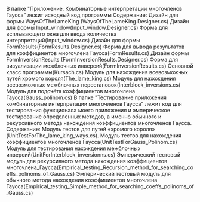 В папке "Приложение. Комбинаторные интерпретации многочленов Гаусса" лежит исходный код программы
Содержание:
    Дизайн для формы WaysOfTheLameKing (WaysOfTheLameKing.Designer.cs)
    Дизайн для формы Input_window(Input_window.Designer.cs)
    Форма для всплывающего окна для ввода количества интерпретаций(Input_window.cs)
    Дизайн для формы FormResults(FormResults.Designer.cs)
    Форма для вывода результатов для коэффициентов многочлена Гаусса(FormResults.cs)
    Дизайн формы FormInversionResults (FormInversionResults.Designer.cs)
    Форма для визуализации межблочных инверсий(FormInversionResults.cs)
    Основной класс программы(Kursach.cs)
    Модуль для нахождения всевозможных путей хромого короля(The_lame_king.cs)
    Модуль для нахождения всевозможных межблочных перестановок(Interblock_inversions.cs)
    Модуль для подсчёта коэффициентов многочлена Гаусса(Gauss_polinom.cs)
В папке "Тестирование приложения комбинаторные интерпретации многочленов Гаусса" лежит код для тестирования функционала моего приложения и эмперическое тестирование определенных методов, 
а именно обычного и рекурсивного метода нахождения коэффициентов многочленов Гаусса.
Содержание:
    Модуль тестов для путей «хромого короля» (UnitTestForThe_lame_king_ways.cs).
    Модуль тестов для нахождения коэффициентов многочленов Гаусса(UnitTestForGauss_Polinom.cs)
    Модуль для тестирования нахождения межблочных инверсий(UnitForInterblock_inversionns.cs)
    Эмперический тестовый модуль для рекурсивного метода нахождения коэффициентов многочлена_Гаусса(Empirical_testing_Recursion_method_for_searching_coeffs_polinoms_of_Gauss.cs)
    Эмперический тестовый модуль для обычного метода нахождения коэффициентов многочлена Гаусса(Empirical_testing_Simple_method_for_searching_coeffs_polinoms_of_Gauss.cs)



